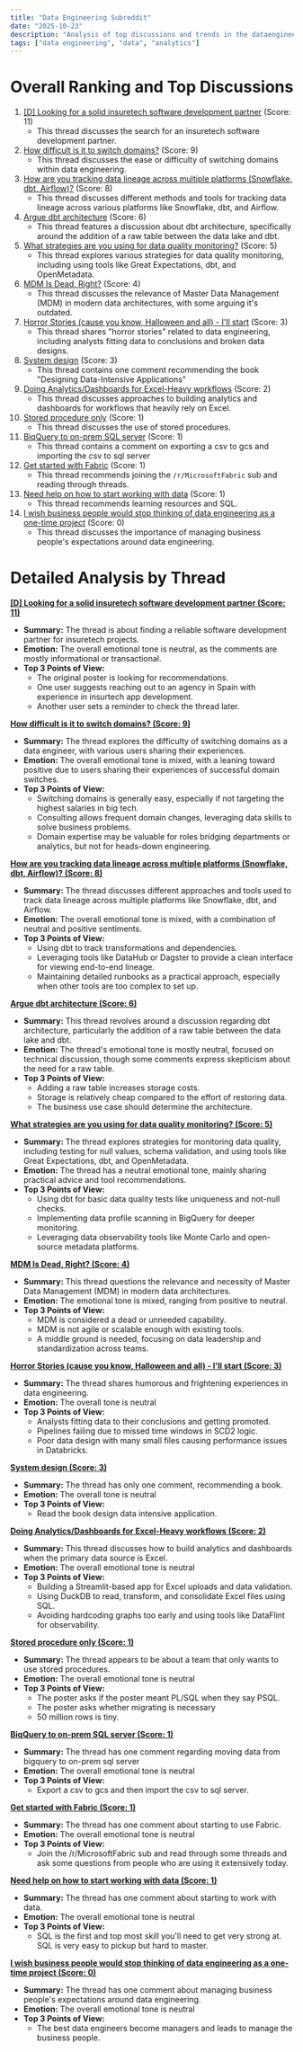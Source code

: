 ```yaml
---
title: "Data Engineering Subreddit"
date: "2025-10-23"
description: "Analysis of top discussions and trends in the dataengineering subreddit"
tags: ["data engineering", "data", "analytics"]
---
```


# Overall Ranking and Top Discussions
1.  [[D] Looking for a solid insuretech software development partner](https://www.reddit.com/r/dataengineering/comments/1oe92wt/looking_for_a_solid_insuretech_software/) (Score: 11)
    *  This thread discusses the search for an insuretech software development partner.
2.  [How difficult is it to switch domains?](https://www.reddit.com/r/dataengineering/comments/1oe6h0b/how_difficult_is_it_to_switch_domains/) (Score: 9)
    *   This thread discusses the ease or difficulty of switching domains within data engineering.
3.  [How are you tracking data lineage across multiple platforms (Snowflake, dbt, Airflow)?](https://www.reddit.com/r/dataengineering/comments/1odqlcd/how_are_you_tracking_data_lineage_across_multiple/) (Score: 8)
    *   This thread discusses different methods and tools for tracking data lineage across various platforms like Snowflake, dbt, and Airflow.
4.  [Argue dbt architecture](https://www.reddit.com/r/dataengineering/comments/1odz8e9/argue_dbt_architecture/) (Score: 6)
    *   This thread features a discussion about dbt architecture, specifically around the addition of a raw table between the data lake and dbt.
5.  [What strategies are you using for data quality monitoring?](https://www.reddit.com/r/dataengineering/comments/1oe4pp8/what_strategies_are_you_using_for_data_quality/) (Score: 5)
    *   This thread explores various strategies for data quality monitoring, including using tools like Great Expectations, dbt, and OpenMetadata.
6.  [MDM Is Dead, Right?](https://www.reddit.com/r/dataengineering/comments/1oed53z/mdm_is_dead_right/) (Score: 4)
    *   This thread discusses the relevance of Master Data Management (MDM) in modern data architectures, with some arguing it's outdated.
7.  [Horror Stories (cause you know, Halloween and all) - I'll start](https://www.reddit.com/r/dataengineering/comments/1odwup9/horror_stories_cause_you_know_halloween_and_all/) (Score: 3)
    *   This thread shares "horror stories" related to data engineering, including analysts fitting data to conclusions and broken data designs.
8.  [System design](https://www.reddit.com/r/dataengineering/comments/1odqg2u/system_design/) (Score: 3)
    *   This thread contains one comment recommending the book "Designing Data-Intensive Applications"
9.  [Doing Analytics/Dashboards for Excel-Heavy workflows](https://www.reddit.com/r/dataengineering/comments/1odpk4g/doing_analyticsdashboards_for_excelheavy_workflows/) (Score: 2)
    *   This thread discusses approaches to building analytics and dashboards for workflows that heavily rely on Excel.
10. [Stored procedure only](https://www.reddit.com/r/dataengineering/comments/1oeckdq/stored_procedure_only/) (Score: 1)
    *   This thread discusses the use of stored procedures.
11. [BiqQuery to on-prem SQL server](https://www.reddit.com/r/dataengineering/comments/1ody8jg/biqquery_to_onprem_sql_server/) (Score: 1)
    *   This thread contains a comment on exporting a csv to gcs and importing the csv to sql server
12. [Get started with Fabric](https://www.reddit.com/r/dataengineering/comments/1odtiql/get_started_with_fabric/) (Score: 1)
    *   This thread recommends joining the `/r/MicrosoftFabric` sub and reading through threads.
13. [Need help on how to start working with data](https://www.reddit.com/r/dataengineering/comments/1oedimu/need_help_on_how_to_start_working_with_data/) (Score: 1)
    *   This thread recommends learning resources and SQL.
14. [I wish business people would stop thinking of data engineering as a one-time project](https://www.reddit.com/r/dataengineering/comments/1oe9gn9/i_wish_business_people_would_stop_thinking_of/) (Score: 0)
    *   This thread discusses the importance of managing business people's expectations around data engineering.

# Detailed Analysis by Thread
**[[D] Looking for a solid insuretech software development partner (Score: 11)](https://www.reddit.com/r/dataengineering/comments/1oe92wt/looking_for_a_solid_insuretech_software/)**
*   **Summary:** The thread is about finding a reliable software development partner for insuretech projects.
*   **Emotion:** The overall emotional tone is neutral, as the comments are mostly informational or transactional.
*   **Top 3 Points of View:**
    *   The original poster is looking for recommendations.
    *   One user suggests reaching out to an agency in Spain with experience in insurtech app development.
    *   Another user sets a reminder to check the thread later.

**[How difficult is it to switch domains? (Score: 9)](https://www.reddit.com/r/dataengineering/comments/1oe6h0b/how_difficult_is_it_to_switch_domains/)**
*   **Summary:** The thread explores the difficulty of switching domains as a data engineer, with various users sharing their experiences.
*   **Emotion:** The overall emotional tone is mixed, with a leaning toward positive due to users sharing their experiences of successful domain switches.
*   **Top 3 Points of View:**
    *   Switching domains is generally easy, especially if not targeting the highest salaries in big tech.
    *   Consulting allows frequent domain changes, leveraging data skills to solve business problems.
    *   Domain expertise may be valuable for roles bridging departments or analytics, but not for heads-down engineering.

**[How are you tracking data lineage across multiple platforms (Snowflake, dbt, Airflow)? (Score: 8)](https://www.reddit.com/r/dataengineering/comments/1odqlcd/how_are_you_tracking_data_lineage_across_multiple/)**
*   **Summary:** The thread discusses different approaches and tools used to track data lineage across multiple platforms like Snowflake, dbt, and Airflow.
*   **Emotion:** The overall emotional tone is mixed, with a combination of neutral and positive sentiments.
*   **Top 3 Points of View:**
    *   Using dbt to track transformations and dependencies.
    *   Leveraging tools like DataHub or Dagster to provide a clean interface for viewing end-to-end lineage.
    *   Maintaining detailed runbooks as a practical approach, especially when other tools are too complex to set up.

**[Argue dbt architecture (Score: 6)](https://www.reddit.com/r/dataengineering/comments/1odz8e9/argue_dbt_architecture/)**
*   **Summary:** This thread revolves around a discussion regarding dbt architecture, particularly the addition of a raw table between the data lake and dbt.
*   **Emotion:** The thread's emotional tone is mostly neutral, focused on technical discussion, though some comments express skepticism about the need for a raw table.
*   **Top 3 Points of View:**
    *   Adding a raw table increases storage costs.
    *   Storage is relatively cheap compared to the effort of restoring data.
    *   The business use case should determine the architecture.

**[What strategies are you using for data quality monitoring? (Score: 5)](https://www.reddit.com/r/dataengineering/comments/1oe4pp8/what_strategies_are_you_using_for_data_quality/)**
*   **Summary:** The thread explores strategies for monitoring data quality, including testing for null values, schema validation, and using tools like Great Expectations, dbt, and OpenMetadata.
*   **Emotion:** The thread has a neutral emotional tone, mainly sharing practical advice and tool recommendations.
*   **Top 3 Points of View:**
    *   Using dbt for basic data quality tests like uniqueness and not-null checks.
    *   Implementing data profile scanning in BigQuery for deeper monitoring.
    *   Leveraging data observability tools like Monte Carlo and open-source metadata platforms.

**[MDM Is Dead, Right? (Score: 4)](https://www.reddit.com/r/dataengineering/comments/1oed53z/mdm_is_dead_right/)**
*   **Summary:** This thread questions the relevance and necessity of Master Data Management (MDM) in modern data architectures.
*   **Emotion:** The emotional tone is mixed, ranging from positive to neutral.
*   **Top 3 Points of View:**
    *   MDM is considered a dead or unneeded capability.
    *   MDM is not agile or scalable enough with existing tools.
    *   A middle ground is needed, focusing on data leadership and standardization across teams.

**[Horror Stories (cause you know, Halloween and all) - I'll start (Score: 3)](https://www.reddit.com/r/dataengineering/comments/1odwup9/horror_stories_cause_you_know_halloween_and_all/)**
*   **Summary:** The thread shares humorous and frightening experiences in data engineering.
*   **Emotion:** The overall tone is neutral
*   **Top 3 Points of View:**
    *   Analysts fitting data to their conclusions and getting promoted.
    *   Pipelines failing due to missed time windows in SCD2 logic.
    *   Poor data design with many small files causing performance issues in Databricks.

**[System design (Score: 3)](https://www.reddit.com/r/dataengineering/comments/1odqg2u/system_design/)**
*   **Summary:** The thread has only one comment, recommending a book.
*   **Emotion:** The overall tone is neutral
*   **Top 3 Points of View:**
    *   Read the book design data intensive application.

**[Doing Analytics/Dashboards for Excel-Heavy workflows (Score: 2)](https://www.reddit.com/r/dataengineering/comments/1odpk4g/doing_analyticsdashboards_for_excelheavy_workflows/)**
*   **Summary:** This thread discusses how to build analytics and dashboards when the primary data source is Excel.
*   **Emotion:** The overall emotional tone is neutral
*   **Top 3 Points of View:**
    *   Building a Streamlit-based app for Excel uploads and data validation.
    *   Using DuckDB to read, transform, and consolidate Excel files using SQL.
    *   Avoiding hardcoding graphs too early and using tools like DataFlint for observability.

**[Stored procedure only (Score: 1)](https://www.reddit.com/r/dataengineering/comments/1oeckdq/stored_procedure_only/)**
*   **Summary:** The thread appears to be about a team that only wants to use stored procedures.
*   **Emotion:** The overall emotional tone is neutral
*   **Top 3 Points of View:**
    *   The poster asks if the poster meant PL/SQL when they say PSQL.
    *   The poster asks whether migrating is necessary
    *   50 million rows is tiny.

**[BiqQuery to on-prem SQL server (Score: 1)](https://www.reddit.com/r/dataengineering/comments/1ody8jg/biqquery_to_onprem_sql_server/)**
*   **Summary:** The thread has one comment regarding moving data from bigquery to on-prem sql server
*   **Emotion:** The overall emotional tone is neutral
*   **Top 3 Points of View:**
    *   Export a csv to gcs and then import the csv to sql server.

**[Get started with Fabric (Score: 1)](https://www.reddit.com/r/dataengineering/comments/1odtiql/get_started_with_fabric/)**
*   **Summary:** The thread has one comment about starting to use Fabric.
*   **Emotion:** The overall emotional tone is neutral
*   **Top 3 Points of View:**
    *   Join the /r/MicrosoftFabric sub and read through some threads and ask some questions from people who are using it extensively today.

**[Need help on how to start working with data (Score: 1)](https://www.reddit.com/r/dataengineering/comments/1oedimu/need_help_on_how_to_start_working_with_data/)**
*   **Summary:** The thread has one comment about starting to work with data.
*   **Emotion:** The overall emotional tone is neutral
*   **Top 3 Points of View:**
    *   SQL is the first and top most skill you'll need to get very strong at. SQL is very easy to pickup but hard to master.

**[I wish business people would stop thinking of data engineering as a one-time project (Score: 0)](https://www.reddit.com/r/dataengineering/comments/1oe9gn9/i_wish_business_people_would_stop_thinking_of/)**
*   **Summary:** The thread has one comment about managing business people's expectations around data engineering.
*   **Emotion:** The overall emotional tone is neutral
*   **Top 3 Points of View:**
    *   The best data engineers become managers and leads to manage the business people.
